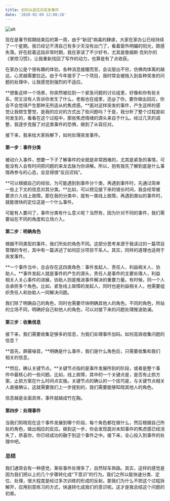 ```yaml
---
title: 如何从容应对突发事件
date: '2020-02-09 12:08:26'
---
```


![alt](/assets/images/how-to-handle-emergency-02.jpg)

现在是春节假期结束后的第一周，由于“新冠”病毒的肆虐，大家在家办公已经持续了一个星期。我已经记不清自己有多少天没有出门了，看着窗外明媚的阳光，颇感失落。好在趁着这段非常时期，我在家读了不少好书，尤其是詹姆斯·克利尔的《掌控习惯》，让我重新找回了写作的动力，也算是有了点收获。

在家办公是个很有趣的体验。各种消息接踵而至，会议层出不穷，仿佛肉体离的越远，心灵越需要拉近。由于今年接手了一个项目，我时常会被拖入到各种突发的问题的处理中，让我感觉到强烈的不适应。

**想象这样一个场景，你突然被拉到一个紧急问题的讨论组里，好像和你有些关系，但又没有人告诉你发生了什么，老板也在组里，还@了你，要你做出回应，你会不会觉得产生那种无所适从的焦虑感。**面对这样突发的事件，产生这样的感觉让我顿生警觉，是我的应对的方式出了些问题吗？于是，我分析了整个过程是如何发生的，看看在这个过程中，那些焦虑情绪的源头来自于什么。经过几天的调整，我逐步克服了对这类事件的恐惧，做到了从容应对。

接下来，我来给大家拆解下，如何处理突发事件。

#### 第一步：事件分类
被动介入事件，想要一下子了解事件的全貌是非常困难的，尤其是紧急的事情，可能没有人会有时间把问题的来龙去脉为你讲解。所以，抱有我先了解到底是什么事情再参与的心态，会显得很“反应迟钝”。

**可以根据自己的经验，为可能遇到到事件分个类，再遇到事件时，先通过简单一些上下文的信息对其分类。**比如，可以预见接下来的很长时间，我会经常被要求介入线上故障。那在我的分类中，就有一类线上故障，再遇到类似的事件时，就能很快的定位这是一个什么事件。

可能有人要问了，事件分类有什么意义呢？当然有，因为针对不同的事件，我们需要站在不同的角度和立场介入。

#### 第二步：明确角色
根据不同类型的事件，我们所处的角色不同。这部分思考来源于我读过的一篇项目管理的专栏，其中有一篇讲述了如何区分项目干系人。其实，同样的道理也适用于突发事件。

**一个事件当中，总会存在这四类角色：事件发起人、责任人、利益相关人、协助人。**事件发起人就是事件的产生的源头，责任人是事件的主要处理人，利益相关人关心事件的进展，协助人则是推进事件解决的重要力量。有时候，同一个人会承担多个角色。比如，紧急线上故障的发起人，同时也是利益相关人，他需要组织责任人和协助人一同解决问题。

我们除了明确自己的角色，同时也需要尽快明确其他人的角色。不同的角色，所站的立场不同，明确好自己和他人的角色，可以对接下来的问题处理推波助澜。

#### 第三步：收集信息
接下来，我们需要收集足够多的信息，为我们处理事件加码。如何高效收集问题的信息？

**首先，屏蔽噪音。**明确是什么事件，我们是什么角色后，只需要收集和我们相关的信息。

**然后，确认关键节点。**关键节点指的是事件发展所到的阶段，或者是整个事件中最核心的一些问题。比如，线上故障，其中的一个关键点是，是否有止损方案，止损方案在什么时间点实施。关键节点的确认的一个技巧是，与关键节点相关人直接确认，这就需要我们上一步提到的，我们需要能够知晓其他人的角色。

信息越是全面具体，事件就越成竹在胸。

#### 第四步：处理事件
当我们知晓现在这个事件发展到哪个阶段，每个角色都在做什么，然后根据自己所处的角色，做出相应的反应。做到这一步，你会发现面对未知事件的焦虑感已经消失了，恭喜你，你已经成功的融于到这个事件之中。接下来，全心投入到事件的处理中吧。

### 总结
我们通常会有一种感觉，某些事件处理多了，自然轻车熟路。其实，这样的感觉是因为我们把以上的几个步骤转化成“下意识”的行为。我们之所以能快速分类、定位、处理，很大程度是经过多次训练的形成的反射。那我们为什么不把这个过程拆解开，应用刻意练习的方式，快速转化成我们的意识呢。这才是我总结这个问题的初衷。